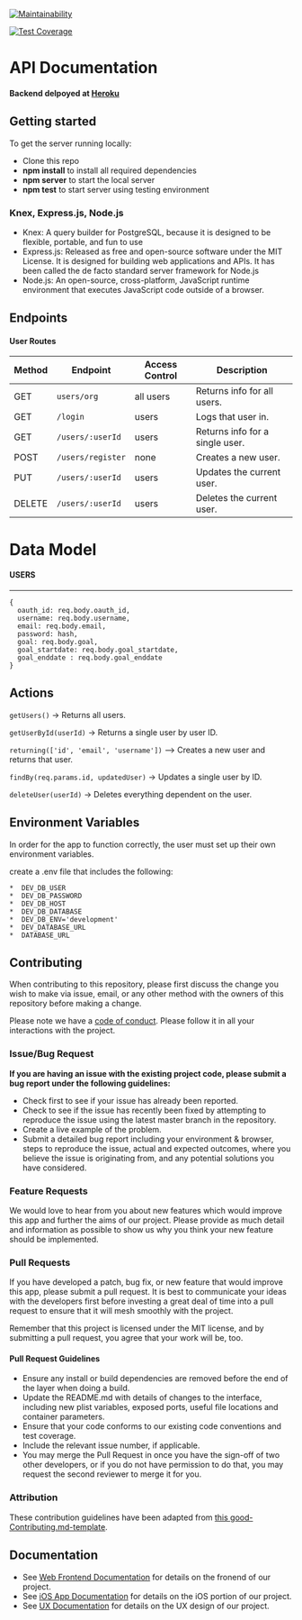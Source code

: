 [![Maintainability](https://api.codeclimate.com/v1/badges/7081253f23a08f107ff0/maintainability)](https://codeclimate.com/github/Lambda-School-Labs/workout-tracker-be-pt7/maintainability)

[![Test Coverage](https://api.codeclimate.com/v1/badges/7081253f23a08f107ff0/test_coverage)](https://codeclimate.com/github/Lambda-School-Labs/workout-tracker-be-pt7/test_coverage)

# API Documentation

#### Backend delpoyed at [Heroku](https://dashboard.heroku.com/apps/frozen-hamlet-18508/deploy/github) <br>

## Getting started

To get the server running locally:

- Clone this repo
- **npm install** to install all required dependencies
- **npm server** to start the local server
- **npm test** to start server using testing environment

### Knex, Express.js, Node.js

- Knex: A query builder for PostgreSQL, because it is designed to be flexible, portable, and fun to use
- Express.js: Released as free and open-source software under the MIT License. It is designed for building web applications and APIs. It has been called the de facto standard server framework for Node.js
- Node.js: An open-source, cross-platform, JavaScript runtime environment that executes JavaScript code outside of a browser.

## Endpoints

#### User Routes

| Method | Endpoint                | Access Control      | Description                                        |
| ------ | ----------------------- | ------------------- | -------------------------------------------------- |
| GET    | `users/org`             | all users           | Returns info for all users.                        |
| GET    | `/login`                | users               | Logs that user in.                                 |
| GET    | `/users/:userId`        | users               | Returns info for a single user.                    |
| POST   | `/users/register`       | none                | Creates a new user.                                |
| PUT    | `/users/:userId`        | users               | Updates the current user.                          |
| DELETE | `/users/:userId`        | users               | Deletes the current user.                          |

# Data Model

#### USERS

---

```
{
  oauth_id: req.body.oauth_id,
  username: req.body.username,
  email: req.body.email,
  password: hash,
  goal: req.body.goal,
  goal_startdate: req.body.goal_startdate,
  goal_enddate : req.body.goal_enddate
}
```

## Actions

`getUsers()` -> Returns all users.

`getUserById(userId)` -> Returns a single user by user ID.

`returning(['id', 'email', 'username'])` --> Creates a new user and returns that user.

`findBy(req.params.id, updatedUser)` -> Updates a single user by ID.

`deleteUser(userId)` -> Deletes everything dependent on the user.

## Environment Variables

In order for the app to function correctly, the user must set up their own environment variables.

create a .env file that includes the following:
    
    *  DEV_DB_USER
    *  DEV_DB_PASSWORD
    *  DEV_DB_HOST
    *  DEV_DB_DATABASE
    *  DEV_DB_ENV='development'
    *  DEV_DATABASE_URL
    *  DATABASE_URL
    
## Contributing

When contributing to this repository, please first discuss the change you wish to make via issue, email, or any other method with the owners of this repository before making a change.

Please note we have a [code of conduct](./code_of_conduct.md). Please follow it in all your interactions with the project.

### Issue/Bug Request

 **If you are having an issue with the existing project code, please submit a bug report under the following guidelines:**
 - Check first to see if your issue has already been reported.
 - Check to see if the issue has recently been fixed by attempting to reproduce the issue using the latest master branch in the repository.
 - Create a live example of the problem.
 - Submit a detailed bug report including your environment & browser, steps to reproduce the issue, actual and expected outcomes,  where you believe the issue is originating from, and any potential solutions you have considered.

### Feature Requests

We would love to hear from you about new features which would improve this app and further the aims of our project. Please provide as much detail and information as possible to show us why you think your new feature should be implemented.

### Pull Requests

If you have developed a patch, bug fix, or new feature that would improve this app, please submit a pull request. It is best to communicate your ideas with the developers first before investing a great deal of time into a pull request to ensure that it will mesh smoothly with the project.

Remember that this project is licensed under the MIT license, and by submitting a pull request, you agree that your work will be, too.

#### Pull Request Guidelines

- Ensure any install or build dependencies are removed before the end of the layer when doing a build.
- Update the README.md with details of changes to the interface, including new plist variables, exposed ports, useful file locations and container parameters.
- Ensure that your code conforms to our existing code conventions and test coverage.
- Include the relevant issue number, if applicable.
- You may merge the Pull Request in once you have the sign-off of two other developers, or if you do not have permission to do that, you may request the second reviewer to merge it for you.

### Attribution

These contribution guidelines have been adapted from [this good-Contributing.md-template](https://gist.github.com/PurpleBooth/b24679402957c63ec426).

## Documentation

- See [Web Frontend Documentation](https://github.com/Lambda-School-Labs/workout-tracker-fe-pt7) for details on the fronend of our project.
- See [iOS App Documentation](https://github.com/Lambda-School-Labs/workout-tracker-ios-pt7) for details on the iOS portion of our project.
- See [UX Documentation](https://www.figma.com/file/kEKgIN0bWriJGpIZ9hmGI2/Workout-Tracker%2C-Mahiya-%26-Adeolu?node-id=313%3A6) for details on the UX design of our project.
